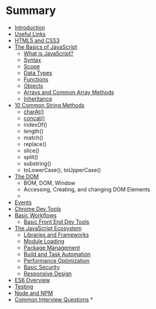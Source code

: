 # Summary

* [Introduction](README.md)
* [Useful Links](useful-links.md)
* [HTML5 and CSS3](html-css.md)
* [The Basics of JavaScript](the-basics.md)
    * [What is JavaScript?](what-is-javascript.md)
    * [Syntax](syntax.md)
    * [Scope](scope.md)
    * [Data Types](data-types.md)
    * [Functions](functions.md)
    * [Objects](objects.md)
    * [Arrays and Common Array Methods](arrays.md)
    * [Inheritance](inheritance.md)
* [10 Common String Methods](string-methods.md)
    * [charAt\(\)](charat.md)
    * [concat\(\)](concat.md)
    * indexOf\(\)
    * length\(\)
    * match\(\)
    * replace\(\)
    * slice\(\)
    * split\(\)
    * substring\(\)
    * toLowerCase\(\), toUpperCase\(\)
* [The DOM](dom.md)
    * BOM, DOM, Window
    * Accessing, Creating, and changing DOM Elements
    * 
* [Events](events.md)
* [Chrome Dev Tools](devtools.md)
* [Basic Workflows](workflows.md)
    * [Basic Front End Dev Tools](front-end-tools.md)
* [The JavaScript Ecosystem](ecosystem.md)
    * [Libraries and Frameworks](libraries-frameworks.md)
    * [Module Loading](modules.md)
    * [Package Management](package-management.md)
    * [Build and Task Automation](automation.md)
    * [Performance Optimization](optimization.md)
    * [Basic Security](security.md)
    * [Responsive Design](responsive.md)
* [ES6 Overview](es6.md)
* [Testing](testing.md)
* [Node and NPM](node.md)
* [Common Interview Questions](interview-questions.md)
    * 

